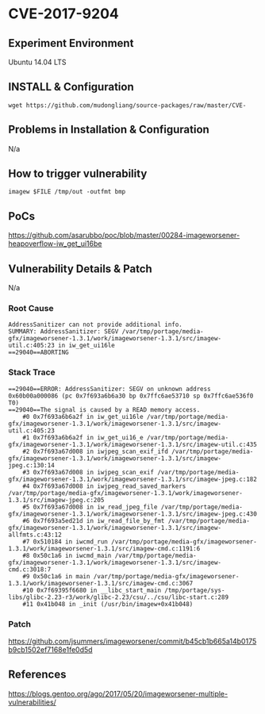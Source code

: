 # CVE-2017-9204

## Experiment Environment

Ubuntu 14.04 LTS

## INSTALL & Configuration

```
wget https://github.com/mudongliang/source-packages/raw/master/CVE-
```

## Problems in Installation & Configuration

N/a

## How to trigger vulnerability

```
imagew $FILE /tmp/out -outfmt bmp
```

## PoCs

https://github.com/asarubbo/poc/blob/master/00284-imageworsener-heapoverflow-iw_get_ui16be

## Vulnerability Details & Patch

N/a

### Root Cause

```
AddressSanitizer can not provide additional info.
SUMMARY: AddressSanitizer: SEGV /var/tmp/portage/media-gfx/imageworsener-1.3.1/work/imageworsener-1.3.1/src/imagew-util.c:405:23 in iw_get_ui16le
==29040==ABORTING
```

### Stack Trace

```
==29040==ERROR: AddressSanitizer: SEGV on unknown address 0x60b00a000086 (pc 0x7f693a6b6a30 bp 0x7ffc6ae53710 sp 0x7ffc6ae536f0 T0)                  
==29040==The signal is caused by a READ memory access.                                                                                               
    #0 0x7f693a6b6a2f in iw_get_ui16le /var/tmp/portage/media-gfx/imageworsener-1.3.1/work/imageworsener-1.3.1/src/imagew-util.c:405:23              
    #1 0x7f693a6b6a2f in iw_get_ui16_e /var/tmp/portage/media-gfx/imageworsener-1.3.1/work/imageworsener-1.3.1/src/imagew-util.c:435                 
    #2 0x7f693a67d008 in iwjpeg_scan_exif_ifd /var/tmp/portage/media-gfx/imageworsener-1.3.1/work/imageworsener-1.3.1/src/imagew-jpeg.c:130:14       
    #3 0x7f693a67d008 in iwjpeg_scan_exif /var/tmp/portage/media-gfx/imageworsener-1.3.1/work/imageworsener-1.3.1/src/imagew-jpeg.c:182              
    #4 0x7f693a67d008 in iwjpeg_read_saved_markers /var/tmp/portage/media-gfx/imageworsener-1.3.1/work/imageworsener-1.3.1/src/imagew-jpeg.c:205     
    #5 0x7f693a67d008 in iw_read_jpeg_file /var/tmp/portage/media-gfx/imageworsener-1.3.1/work/imageworsener-1.3.1/src/imagew-jpeg.c:430             
    #6 0x7f693a5ed21d in iw_read_file_by_fmt /var/tmp/portage/media-gfx/imageworsener-1.3.1/work/imageworsener-1.3.1/src/imagew-allfmts.c:43:12      
    #7 0x510184 in iwcmd_run /var/tmp/portage/media-gfx/imageworsener-1.3.1/work/imageworsener-1.3.1/src/imagew-cmd.c:1191:6                         
    #8 0x50c1a6 in iwcmd_main /var/tmp/portage/media-gfx/imageworsener-1.3.1/work/imageworsener-1.3.1/src/imagew-cmd.c:3018:7                        
    #9 0x50c1a6 in main /var/tmp/portage/media-gfx/imageworsener-1.3.1/work/imageworsener-1.3.1/src/imagew-cmd.c:3067                                
    #10 0x7f69395f6680 in __libc_start_main /tmp/portage/sys-libs/glibc-2.23-r3/work/glibc-2.23/csu/../csu/libc-start.c:289                          
    #11 0x41b048 in _init (/usr/bin/imagew+0x41b048)
 ```

### Patch
https://github.com/jsummers/imageworsener/commit/b45cb1b665a14b0175b9cb1502ef7168e1fe0d5d

## References

https://blogs.gentoo.org/ago/2017/05/20/imageworsener-multiple-vulnerabilities/
